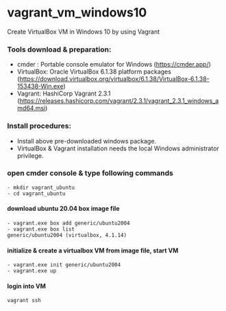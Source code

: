 # vagrant_vm_windows10
Create VirtualBox VM in Windows 10 by using Vagrant

### Tools download & preparation:
- cmder : Portable console emulator for Windows 
    (https://cmder.app/)
- VirtualBox: Oracle VirtualBox 6.1.38 platform packages 
    (https://download.virtualbox.org/virtualbox/6.1.38/VirtualBox-6.1.38-153438-Win.exe)
- Vagrant: HashiCorp Vagrant 2.3.1 
    (https://releases.hashicorp.com/vagrant/2.3.1/vagrant_2.3.1_windows_amd64.msi)

### Install procedures:
- Install above pre-downloaded windows package.
- VirtualBox & Vagrant installation needs the local Windows administrator privilege.

### open cmder console & type following commands
  ```
  - mkdir vagrant_ubuntu
  - cd vagrant_ubuntu
  ```
  #### download ubuntu 20.04 box image file
  ```
  - vagrant.exe box add generic/ubuntu2004
  - vagrant.exe box list
  generic/ubuntu2004 (virtualbox, 4.1.14)
  ```
  #### initialize & create a virtualbox VM from image file, start VM
  ```
  - vagrant.exe init generic/ubuntu2004
  - vagrant.exe up
  ```
  #### login into VM
  ```
  vagrant ssh
  ```
